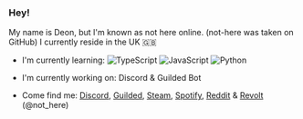 ### Hey!

My name is Deon, but I'm known as not here online. (not-here was taken on GitHub) I currently reside in the UK 🇬🇧

- I'm currently learning: <img alt="TypeScript" src="https://img.shields.io/badge/-TypeScript-007acc?style=flat-square&logo=typescript&logoColor=white"/> <img alt="JavaScript" src="https://img.shields.io/badge/-JavaScript-edb200?style=flat-square&logo=javascript&logoColor=white" /> <img alt="Python" src="https://img.shields.io/badge/-Python-4B8BBE?style=flat-square&logo=python&logoColor=white" />

- I'm currently working on: Discord & Guilded Bot

- Come find me: [Discord](https://discord.com/users/956335508311654400), [Guilded](https://guilded.gg/not-here7720), [Steam](https://steamcommunity.com/id/not-here7720), [Spotify](https://open.spotify.com/user/zp8o4bf6stiyic8w713dtxqe2?si=32cd383d9f6a49cf), [Reddit](https://reddit.com/u/_not-here) & [Revolt](https://revolt.chat) (@not_here)

<!--
**no-there/no-there** is a ✨ _special_ ✨ repository because its `README.md` (this file) appears on your GitHub profile.

Here are some ideas to get you started:

- 🔭 I’m currently working on ...
- 🌱 I’m currently learning ...
- 👯 I’m looking to collaborate on ...
- 🤔 I’m looking for help with ...
- 💬 Ask me about ...
- 📫 How to reach me: ...
- 😄 Pronouns: ...
- ⚡ Fun fact: ...
-->
